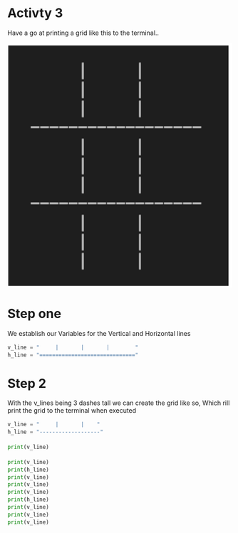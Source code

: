# Activty 3

Have a go at printing a
grid like this to the
terminal..

![grid picture](./grid.png)

# Step one

We establish our Variables for the Vertical and Horizontal lines

```python
v_line = "     |       |       |        "
h_line = "=============================="
```

# Step 2

With the v_lines being 3 dashes tall we can create the grid like so, Which rill print the grid to the terminal when executed

```python
v_line = "     |       |    "
h_line = "-------------------"

print(v_line)

print(v_line)
print(h_line)
print(v_line)
print(v_line)
print(v_line)
print(h_line)
print(v_line)
print(v_line)
print(v_line)
```
